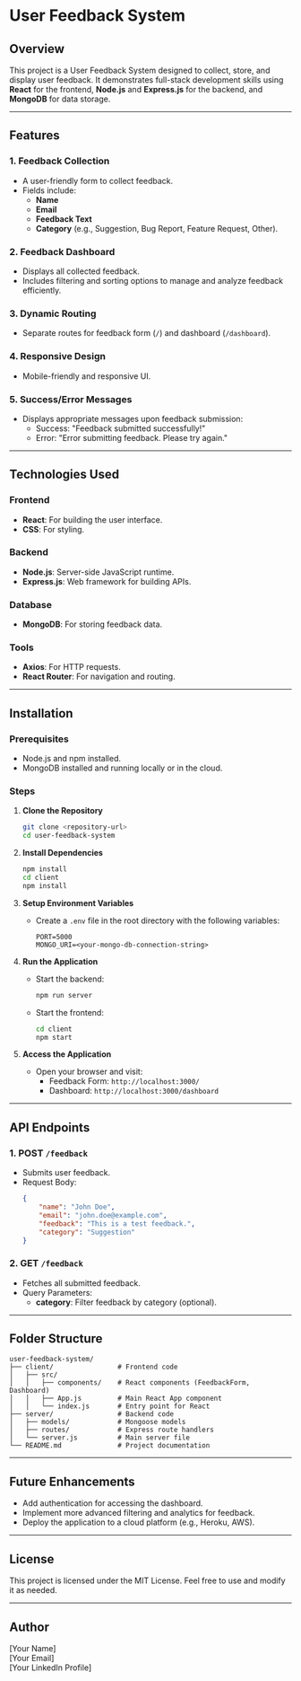 # User Feedback System

## Overview
This project is a User Feedback System designed to collect, store, and display user feedback. It demonstrates full-stack development skills using **React** for the frontend, **Node.js** and **Express.js** for the backend, and **MongoDB** for data storage.

---

## Features

### 1. Feedback Collection
- A user-friendly form to collect feedback.
- Fields include:
  - **Name**
  - **Email**
  - **Feedback Text**
  - **Category** (e.g., Suggestion, Bug Report, Feature Request, Other).

### 2. Feedback Dashboard
- Displays all collected feedback.
- Includes filtering and sorting options to manage and analyze feedback efficiently.

### 3. Dynamic Routing
- Separate routes for feedback form (`/`) and dashboard (`/dashboard`).

### 4. Responsive Design
- Mobile-friendly and responsive UI.

### 5. Success/Error Messages
- Displays appropriate messages upon feedback submission:
  - Success: "Feedback submitted successfully!"
  - Error: "Error submitting feedback. Please try again."

---

## Technologies Used

### Frontend
- **React**: For building the user interface.
- **CSS**: For styling.

### Backend
- **Node.js**: Server-side JavaScript runtime.
- **Express.js**: Web framework for building APIs.

### Database
- **MongoDB**: For storing feedback data.

### Tools
- **Axios**: For HTTP requests.
- **React Router**: For navigation and routing.

---

## Installation

### Prerequisites
- Node.js and npm installed.
- MongoDB installed and running locally or in the cloud.

### Steps
1. **Clone the Repository**
   ```bash
   git clone <repository-url>
   cd user-feedback-system
   ```

2. **Install Dependencies**
   ```bash
   npm install
   cd client
   npm install
   ```

3. **Setup Environment Variables**
   - Create a `.env` file in the root directory with the following variables:
     ```env
     PORT=5000
     MONGO_URI=<your-mongo-db-connection-string>
     ```

4. **Run the Application**
   - Start the backend:
     ```bash
     npm run server
     ```
   - Start the frontend:
     ```bash
     cd client
     npm start
     ```

5. **Access the Application**
   - Open your browser and visit:
     - Feedback Form: `http://localhost:3000/`
     - Dashboard: `http://localhost:3000/dashboard`

---

## API Endpoints

### 1. POST `/feedback`
- Submits user feedback.
- Request Body:
  ```json
  {
      "name": "John Doe",
      "email": "john.doe@example.com",
      "feedback": "This is a test feedback.",
      "category": "Suggestion"
  }
  ```

### 2. GET `/feedback`
- Fetches all submitted feedback.
- Query Parameters:
  - **category**: Filter feedback by category (optional).

---

## Folder Structure

```
user-feedback-system/
├── client/                # Frontend code
│   ├── src/
│   │   ├── components/    # React components (FeedbackForm, Dashboard)
│   │   ├── App.js         # Main React App component
│   │   └── index.js       # Entry point for React
├── server/                # Backend code
│   ├── models/            # Mongoose models
│   ├── routes/            # Express route handlers
│   └── server.js          # Main server file
└── README.md              # Project documentation
```

---

## Future Enhancements
- Add authentication for accessing the dashboard.
- Implement more advanced filtering and analytics for feedback.
- Deploy the application to a cloud platform (e.g., Heroku, AWS).

---

## License
This project is licensed under the MIT License. Feel free to use and modify it as needed.

---

## Author
[Your Name]  
[Your Email]  
[Your LinkedIn Profile]

